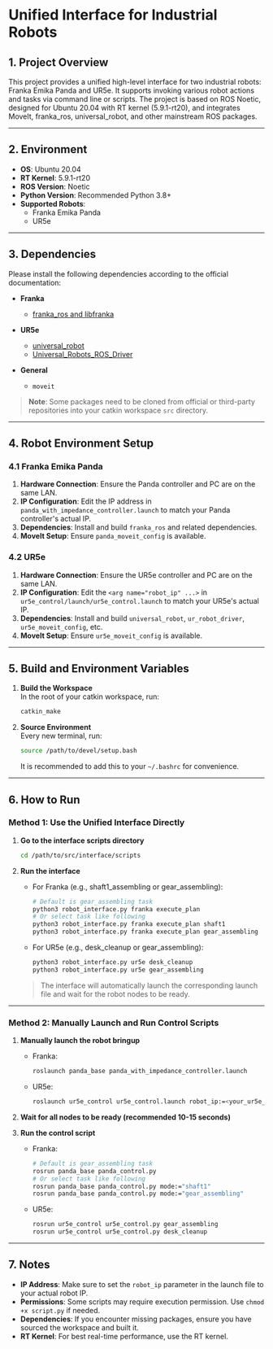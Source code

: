 # Unified Interface for Industrial Robots

## 1. Project Overview

This project provides a unified high-level interface for two industrial robots: Franka Emika Panda and UR5e. It supports invoking various robot actions and tasks via command line or scripts. The project is based on ROS Noetic, designed for Ubuntu 20.04 with RT kernel (5.9.1-rt20), and integrates MoveIt, franka_ros, universal_robot, and other mainstream ROS packages.

---

## 2. Environment

- **OS**: Ubuntu 20.04
- **RT Kernel**: 5.9.1-rt20
- **ROS Version**: Noetic
- **Python Version**: Recommended Python 3.8+
- **Supported Robots**:
  - Franka Emika Panda
  - UR5e

---

## 3. Dependencies

Please install the following dependencies according to the official documentation:

- **Franka**  
  - [franka_ros and libfranka](https://frankaemika.github.io/docs/)

- **UR5e**  
  - [universal_robot](https://github.com/ros-industrial/universal_robot)
  - [Universal_Robots_ROS_Driver](https://github.com/UniversalRobots/Universal_Robots_ROS_Driver)

- **General**  
  - `moveit`

> **Note**: Some packages need to be cloned from official or third-party repositories into your catkin workspace `src` directory.

---

## 4. Robot Environment Setup

### 4.1 Franka Emika Panda

1. **Hardware Connection**: Ensure the Panda controller and PC are on the same LAN.
2. **IP Configuration**: Edit the IP address in `panda_with_impedance_controller.launch` to match your Panda controller's actual IP.
3. **Dependencies**: Install and build `franka_ros` and related dependencies.
4. **MoveIt Setup**: Ensure `panda_moveit_config` is available.

### 4.2 UR5e

1. **Hardware Connection**: Ensure the UR5e controller and PC are on the same LAN.
2. **IP Configuration**: Edit the `<arg name="robot_ip" ...>` in `ur5e_control/launch/ur5e_control.launch` to match your UR5e's actual IP.
3. **Dependencies**: Install and build `universal_robot`, `ur_robot_driver`, `ur5e_moveit_config`, etc.
4. **MoveIt Setup**: Ensure `ur5e_moveit_config` is available.

---

## 5. Build and Environment Variables

1. **Build the Workspace**  
   In the root of your catkin workspace, run:
   ```bash
   catkin_make
   ```

2. **Source Environment**  
   Every new terminal, run:
   ```bash
   source /path/to/devel/setup.bash
   ```
   It is recommended to add this to your `~/.bashrc` for convenience.

---

## 6. How to Run

### Method 1: Use the Unified Interface Directly

1. **Go to the interface scripts directory**  
   ```bash
   cd /path/to/src/interface/scripts
   ```

2. **Run the interface**  
   - For Franka (e.g., shaft1_assembling or gear_assembling):
     ```bash
     # Default is gear_assembling task
     python3 robot_interface.py franka execute_plan 
     # Or select task like following
     python3 robot_interface.py franka execute_plan shaft1
     python3 robot_interface.py franka execute_plan gear_assembling
     ```
   - For UR5e (e.g., desk_cleanup or gear_assembling):
     ```bash
     python3 robot_interface.py ur5e desk_cleanup
     python3 robot_interface.py ur5e gear_assembling
     ```
   > The interface will automatically launch the corresponding launch file and wait for the robot nodes to be ready.

---

### Method 2: Manually Launch and Run Control Scripts

1. **Manually launch the robot bringup**  
   - Franka:
     ```bash
     roslaunch panda_base panda_with_impedance_controller.launch
     ```
   - UR5e:
     ```bash
     roslaunch ur5e_control ur5e_control.launch robot_ip:=<your_ur5e_ip>
     ```

2. **Wait for all nodes to be ready (recommended 10-15 seconds)**

3. **Run the control script**  
   - Franka:
     ```bash
     # Default is gear_assembling task
     rosrun panda_base panda_control.py
     # Or select task like following
     rosrun panda_base panda_control.py mode:="shaft1"
     rosrun panda_base panda_control.py mode:="gear_assembling"
     ```
   - UR5e:
     ```bash
     rosrun ur5e_control ur5e_control.py gear_assembling
     rosrun ur5e_control ur5e_control.py desk_cleanup
     ```

---

## 7. Notes

- **IP Address**: Make sure to set the `robot_ip` parameter in the launch file to your actual robot IP.
- **Permissions**: Some scripts may require execution permission. Use `chmod +x script.py` if needed.
- **Dependencies**: If you encounter missing packages, ensure you have sourced the workspace and built it.
- **RT Kernel**: For best real-time performance, use the RT kernel.

